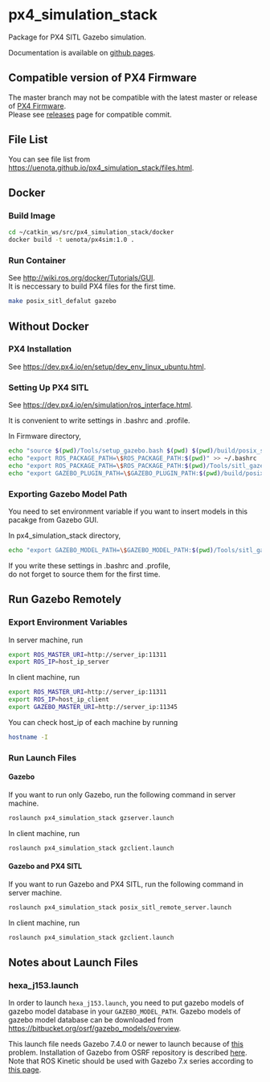 # px4_simulation_stack
Package for PX4 SITL Gazebo simulation.  

Documentation is available on [github pages](https://uenota.github.io/px4_simulation_stack/).

## Compatible version of PX4 Firmware
The master branch may not be compatible with the latest master or release of [PX4 Firmware](https://github.com/PX4/Firmware).  
Please see [releases](https://github.com/uenota/px4_simulation_stack/releases) page for compatible commit.

## File List
You can see file list from https://uenota.github.io/px4_simulation_stack/files.html.

## Docker
### Build Image
```bash
cd ~/catkin_ws/src/px4_simulation_stack/docker
docker build -t uenota/px4sim:1.0 .
```
  
### Run Container
See http://wiki.ros.org/docker/Tutorials/GUI.  
It is neccessary to build PX4 files for the first time.
```bash
make posix_sitl_defalut gazebo
```
  
## Without Docker
### PX4 Installation
See https://dev.px4.io/en/setup/dev_env_linux_ubuntu.html.  
  
### Setting Up PX4 SITL
See https://dev.px4.io/en/simulation/ros_interface.html.  
  
It is convenient to write settings in .bashrc and .profile.  
  
In Firmware directory,
```bash
echo "source $(pwd)/Tools/setup_gazebo.bash $(pwd) $(pwd)/build/posix_sitl_default" >> ~/.bashrc
echo "export ROS_PACKAGE_PATH=\$ROS_PACKAGE_PATH:$(pwd)" >> ~/.bashrc
echo "export ROS_PACKAGE_PATH=\$ROS_PACKAGE_PATH:$(pwd)/Tools/sitl_gazebo" >> ~/.bashrc
echo "export GAZEBO_PLUGIN_PATH=\$GAZEBO_PLUGIN_PATH:$(pwd)/build/posix_sitl_default/build_gazebo" >> ~/.bashrc
```
  
### Exporting Gazebo Model Path
You need to set environment variable if you want to insert models in this pacakge from Gazebo GUI.

In px4_simulation_stack directory,
```bash
echo "export GAZEBO_MODEL_PATH=\$GAZEBO_MODEL_PATH:$(pwd)/Tools/sitl_gazebo/models" >> ~/.bashrc
```
If you write these settings in .bashrc and .profile,  
do not forget to source them for the first time.  

## Run Gazebo Remotely

### Export Environment Variables
In server machine, run
```bash
export ROS_MASTER_URI=http://server_ip:11311
export ROS_IP=host_ip_server
```
In client machine, run
```bash
export ROS_MASTER_URI=http://server_ip:11311
export ROS_IP=host_ip_client
export GAZEBO_MASTER_URI=http://server_ip:11345
```

You can check host_ip of each machine by running
```bash
hostname -I
```

### Run Launch Files
#### Gazebo
If you want to run only Gazebo, run the following command in server machine.
```bash
roslaunch px4_simulation_stack gzserver.launch
```
In client machine, run
```bash
roslaunch px4_simulation_stack gzclient.launch
```

#### Gazebo and PX4 SITL
If you want to run Gazebo and PX4 SITL, run the following command in server machine.
```bash
roslaunch px4_simulation_stack posix_sitl_remote_server.launch
```
In client machine, run
```bash
roslaunch px4_simulation_stack gzclient.launch
```

## Notes about Launch Files

### hexa_j153.launch
In order to launch `hexa_j153.launch`, you need to put gazebo models of gazebo model database in your `GAZEBO_MODEL_PATH`.
Gazebo models of gazebo model database can be downloaded from https://bitbucket.org/osrf/gazebo_models/overview.

This launch file needs Gazebo 7.4.0 or newer to launch because of [this](http://answers.gazebosim.org/question/18014/gazebo-7-ambulance-model-and-other-invalid-mesh-filename-extension-crash/) problem.
Installation of Gazebo from OSRF repository is described [here](http://gazebosim.org/tutorials?tut=install_ubuntu&cat=install).
Note that ROS Kinetic should be used with Gazebo 7.x series according to [this page](http://gazebosim.org/tutorials?tut=ros_wrapper_versions).

